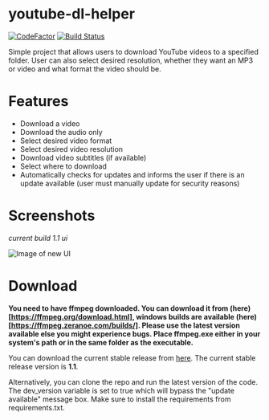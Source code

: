 # youtube-dl-helper
[![CodeFactor](https://www.codefactor.io/repository/github/wbnk/youtube-dl-helper/badge)](https://www.codefactor.io/repository/github/wbnk/youtube-dl-helper) [![Build Status](https://travis-ci.com/wbnk/youtube-dl-helper.svg?branch=master)](https://travis-ci.com/wbnk/youtube-dl-helper)


Simple project that allows users to download YouTube videos to a specified folder. User can also select desired resolution, whether they want an MP3 or video and what format the video should be.




# Features
* Download a video
* Download the audio only
* Select desired video format
* Select desired video resolution
* Download video subtitles (if available)
* Select where to download
* Automatically checks for updates and informs the user if there is an update available (user must manually update for security reasons)


# Screenshots

*current build 1.1 ui*

![Image of new UI](https://i.imgur.com/NiUybyY.png)


# Download
**You need to have ffmpeg downloaded. You can download it from (here)[https://ffmpeg.org/download.html], windows builds are available (here)[https://ffmpeg.zeranoe.com/builds/]. Please use the latest version available else you might experience bugs. Place ffmpeg.exe either in your system's path or in the same folder as the executable.**

You can download the current stable release from [here](https://github.com/wbnk/youtube-dl-helper/releases). The current stable release version is **1.1**.

Alternatively, you can clone the repo and run the latest version of the code. The dev_version variable is set to true which will bypass the "update available" message box. Make sure to install the requirements from requirements.txt. 
